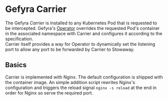 # Gefyra Carrier
The Gefyra _Carrier_ is installed to any Kubernetes Pod that is requested to be intercepted. Gefyra's 
[Operator](operator) overrides the requested Pod's container in the associated namespace with Carrier and configures 
it according to the specification.  
Carrier itself provides a way for Operator to dynamically set the listening port to allow any port to be forwarded by
Carrier to Stowaway.

## Basics
Carrier is implemented with Nginx. The default configuration is shipped with the container image. An simple addition
script rewrites Nginx's configuration and triggers the reload signal `nginx -s reload` at the end in order for Nginx
so serve the required port.

